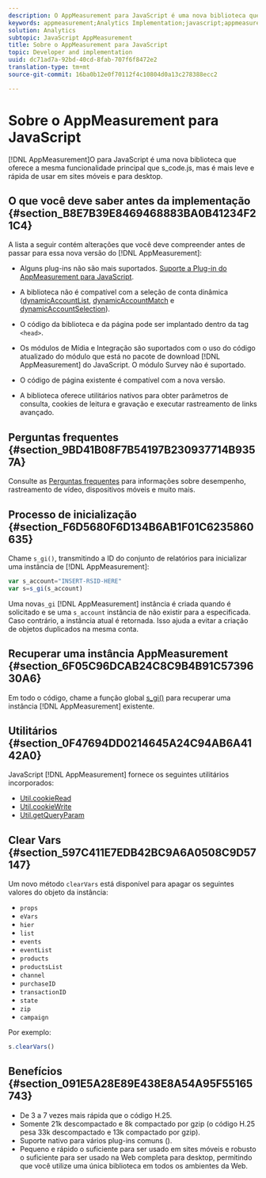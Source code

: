```yaml
---
description: O AppMeasurement para JavaScript é uma nova biblioteca que oferece a mesma funcionalidade principal que s_code.js, mas é mais leve e rápida de usar em sites móveis e para desktop.
keywords: appmeasurement;Analytics Implementation;javascript;appmeasurement for javascript;initialization;retrieve appmeasurement instance;clear vars;clearvars;appmeasurement utilities;appmeasurement instance;appmeasurement benefits
solution: Analytics
subtopic: JavaScript AppMeasurement
title: Sobre o AppMeasurement para JavaScript
topic: Developer and implementation
uuid: dc71ad7a-92bd-40cd-8fab-707f6f8472e2
translation-type: tm+mt
source-git-commit: 16ba0b12e0f70112f4c10804d0a13c278388ecc2

---
```



# Sobre o AppMeasurement para JavaScript

[!DNL AppMeasurement]O para JavaScript é uma nova biblioteca que oferece a mesma funcionalidade principal que s_code.js, mas é mais leve e rápida de usar em sites móveis e para desktop.

## O que você deve saber antes da implementação {#section_B8E7B39E8469468883BA0B41234F21C4}

A lista a seguir contém alterações que você deve compreender antes de passar para essa nova versão do [!DNL AppMeasurement]:

* Alguns plug-ins não são mais suportados. [Suporte a Plug-in do AppMeasurement para JavaScript](/help/implement/js-implementation/c-appmeasurement-js/plugins-support.md).
* A biblioteca não é compatível com a seleção de conta dinâmica ([dynamicAccountList](/help/implement/js-implementation/c-variables/configuration-variables.md), [dynamicAccountMatch](/help/implement/js-implementation/c-variables/configuration-variables.md) e [dynamicAccountSelection](/help/implement/js-implementation/c-variables/configuration-variables.md)).

* O código da biblioteca e da página pode ser implantado dentro da tag `<head>`.
* Os módulos de Mídia e Integração são suportados com o uso do código atualizado do módulo que está no pacote de download [!DNL AppMeasurement] do JavaScript. O módulo Survey não é suportado.
* O código de página existente é compatível com a nova versão.
* A biblioteca oferece utilitários nativos para obter parâmetros de consulta, cookies de leitura e gravação e executar rastreamento de links avançado.

## Perguntas frequentes {#section_9BD41B08F7B54197B230937714B9357A}

Consulte as [Perguntas frequentes](/help/implement/faq.md) para informações sobre desempenho, rastreamento de vídeo, dispositivos móveis e muito mais.

## Processo de inicialização {#section_F6D5680F6D134B6AB1F01C6235860635}

Chame `s_gi()`, transmitindo a ID do conjunto de relatórios para inicializar uma instância de [!DNL AppMeasurement]:

```js
var s_account="INSERT-RSID-HERE"
var s=s_gi(s_account)
```

Uma nova`s_gi` [!DNL AppMeasurement] instância é criada quando é solicitado e se uma `s_account` instância de não existir para a  especificada. Caso contrário, a instância atual é retornada. Isso ajuda a evitar a criação de objetos duplicados na mesma conta.

## Recuperar uma instância AppMeasurement {#section_6F05C96DCAB24C8C9B4B91C5739630A6}

Em todo o código, chame a função global [s_gi()](/help/implement/js-implementation/function-s-gi.md) para recuperar uma instância [!DNL AppMeasurement] existente.

## Utilitários {#section_0F47694DD0214645A24C94AB6A4142A0}

JavaScript [!DNL AppMeasurement] fornece os seguintes utilitários incorporados:

* [Util.cookieRead](/help/implement/js-implementation/util-cookieread.md)
* [Util.cookieWrite](/help/implement/js-implementation/util-cookiewrite.md)
* [Util.getQueryParam](/help/implement/js-implementation/util-getqueryparam.md)

## Clear Vars {#section_597C411E7EDB42BC9A6A0508C9D57147}

Um novo método `clearVars` está disponível para apagar os seguintes valores do objeto da instância:

* `props`
* `eVars`
* `hier`
* `list`
* `events`
* `eventList`
* `products`
* `productsList`
* `channel`
* `purchaseID`
* `transactionID`
* `state`
* `zip`
* `campaign`

Por exemplo:

```js
s.clearVars()
```

## Benefícios {#section_091E5A28E89E438E8A54A95F55165743}

* De 3 a 7 vezes mais rápida que o código H.25.
* Somente 21k descompactado e 8k compactado por gzip (o código H.25 pesa 33k descompactado e 13k compactado por gzip).
* Suporte nativo para vários plug-ins comuns ().
* Pequeno e rápido o suficiente para ser usado em sites móveis e robusto o suficiente para ser usado na Web completa para desktop, permitindo que você utilize uma única biblioteca em todos os ambientes da Web.

